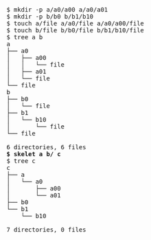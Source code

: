 <pre>
$ mkdir -p a/a0/a00 a/a0/a01
$ mkdir -p b/b0 b/b1/b10
$ touch a/file a/a0/file a/a0/a00/file
$ touch b/file b/b0/file b/b1/b10/file
$ tree a b
a
├── a0
│   ├── a00
│   │   └── file
│   ├── a01
│   └── file
└── file
b
├── b0
│   └── file
├── b1
│   └── b10
│       └── file
└── file

6 directories, 6 files
<b>$ skelet a b/ c</b>
$ tree c
c
├── a
│   └── a0
│       ├── a00
│       └── a01
├── b0
└── b1
    └── b10

7 directories, 0 files
</pre>

